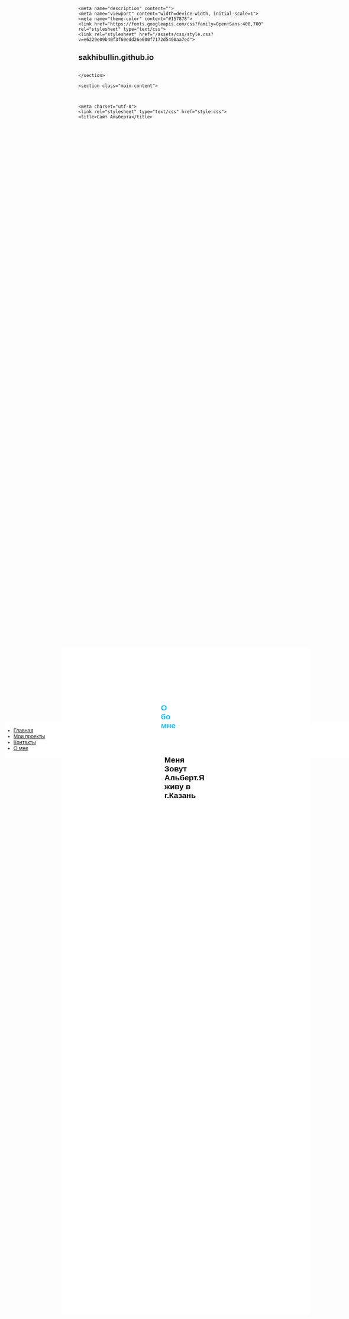 <html lang="en-US"><head>
    <meta charset="UTF-8">

<!-- Begin Jekyll SEO tag v2.3.0 -->
<title>sakhibullin.github.io</title>
<meta property="og:title" content="sakhibullin.github.io">
<meta property="og:locale" content="en_US">
<link rel="canonical" href="https://sakhibullin.github.io/">
<meta property="og:url" content="https://sakhibullin.github.io/">
<meta property="og:site_name" content="sakhibullin.github.io">
<script type="application/ld+json">
{"name":"sakhibullin.github.io","description":null,"author":null,"@type":"WebSite","url":"https://sakhibullin.github.io/","image":null,"publisher":null,"headline":"sakhibullin.github.io","dateModified":null,"datePublished":null,"sameAs":null,"mainEntityOfPage":null,"@context":"http://schema.org"}</script>
<!-- End Jekyll SEO tag -->

    <meta name="description" content="">
    <meta name="viewport" content="width=device-width, initial-scale=1">
    <meta name="theme-color" content="#157878">
    <link href="https://fonts.googleapis.com/css?family=Open+Sans:400,700" rel="stylesheet" type="text/css">
    <link rel="stylesheet" href="/assets/css/style.css?v=e6229e09b40f3f60edd26e600f7172d5400aa7ed">
  </head>
  <body style="font-family: Helvetica, Arial; ">
    <section class="page-header">
      <h1 class="project-name">sakhibullin.github.io</h1>
      <h2 class="project-tagline"></h2>
      
      
    </section>

    <section class="main-content">
      


	<meta charset="utf-8">
	<link rel="stylesheet" type="text/css" href="style.css">
	<title>Сайт Альберта</title>

	
	


<div style="
position: absolute;
top: 50vh;
left:3vw;
background: #ffffff;
width: 32vh;
height:10vw;
"> 


 <ul class="menu-3">

   <li><a href="#" onclick="document.getElementById('lol').style.display='block';
document.getElementById('kek').style.display='none'
document.getElementById('z1').style.display='none'
document.getElementById('z2').style.display='none'
   ">Главная</a></li>
   <li><a href="#" onclick="document.getElementById('kek').style.display='block';
document.getElementById('lol').style.display='none'
document.getElementById('z1').style.display='none'
document.getElementById('z2').style.display='none'
   ">Мои проекты</a></li>
   <li><a href="#" onclick="document.getElementById('z1').style.display='block';
document.getElementById('lol').style.display='none'
document.getElementById('kek').style.display='none'
document.getElementById('z2').style.display='none'
   ">Контакты</a></li>
   <li><a href="#" onclick="document.getElementById('z2').style.display='block';
document.getElementById('kek').style.display='none'
document.getElementById('z1').style.display='none'
document.getElementById('lol').style.display='none'
   ">О мне</a></li>


<div style="
position: absolute;
top: -5vh;
left:16vw;
width:70vw;
height:45vh;
background-color: #fff;
">
<h2 id="lol" style="color: rgb(138, 200, 255); position: absolute; left: 25vw; top: 2vh; display: none;"> Главная<p style="
position: absolute;
top: 50vh;
left:20vw;
">Вам Нужен сайт?Вы обратились по адресу </p> </h2>


<h2 id="kek" style="position: absolute; top: -2vh; left: 25vw; color: rgb(20, 189, 255); display: none;">Мои проекты
  <p style="
position: absolute;
top: 3vh;
left:1vw;
">Пока нет</p></h2>
<div style="
position: absolute;
top:5vh; 
left:3vw;
">
<h2 id="z1" style="position: absolute; top: -2vh; left: 25vw; color: rgb(20, 189, 255); display: none;">Контакты<p>Мой Вк <a href="https://vk.com/id215127522" style="
color: #000;
">Bk</a></p></h2>
<h2 id="z2" style="position: absolute; top: -2vh; left: 25vw; color: rgb(20, 189, 255); display: block;">О бо мне<p style="
position: absolute;
top: 3vh;
left:1vw;
  color:#000
">Меня Зовут Альберт.Я живу в г.Казань</p></h2>

</div>
</div>
</ul>

